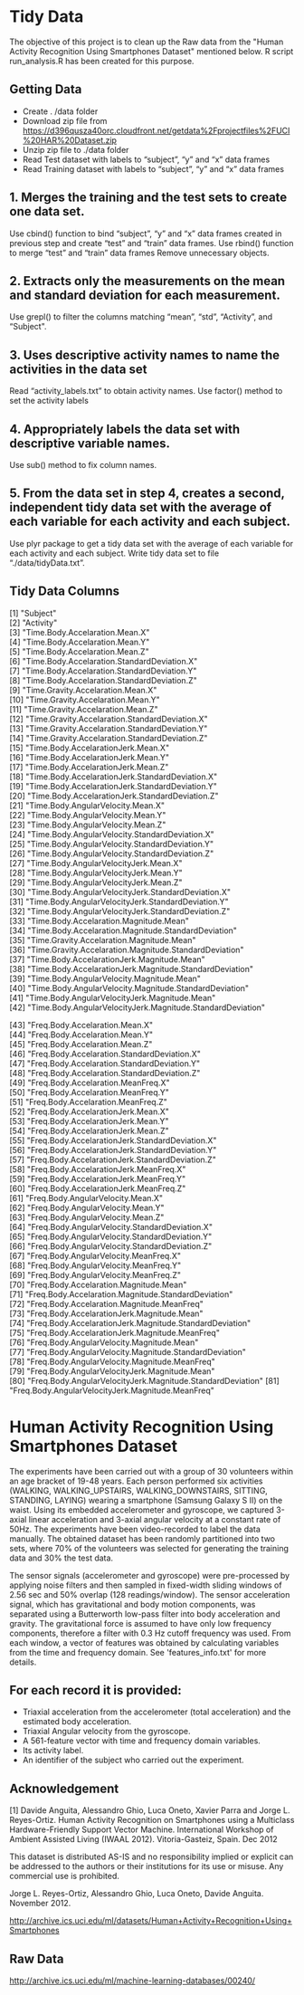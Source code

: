 # Tidy Data
The objective of this project is to clean up the Raw data from the  "Human Activity Recognition Using Smartphones Dataset" mentioned below. 
R script run_analysis.R has been created for this purpose.

## Getting Data
- Create . /data folder
- Download zip file from https://d396qusza40orc.cloudfront.net/getdata%2Fprojectfiles%2FUCI%20HAR%20Dataset.zip
- Unzip zip file to ./data folder
- Read Test dataset with labels to “subject”, “y” and “x” data frames
- Read Training dataset with labels to “subject”, “y” and “x” data frames

## 1. Merges the training and the test sets to create one data set.
Use cbind() function to bind “subject”, “y” and “x” data frames created in previous step and create “test” and “train” data frames.
Use rbind() function to merge “test” and “train” data frames
Remove unnecessary objects.

## 2. Extracts only the measurements on the mean and standard deviation for each measurement.
Use grepl() to filter the columns matching “mean”, “std”,  “Activity”, and “Subject".

## 3. Uses descriptive activity names to name the activities in the data set
Read “activity_labels.txt” to obtain activity names. Use factor() method to set the activity labels

## 4. Appropriately labels the data set with descriptive variable names.
Use sub() method to fix column names.

## 5. From the data set in step 4, creates a second, independent tidy data set with the average of each variable for each activity and each subject.
Use plyr package to get a tidy data set with the average of each variable for each activity and each subject.
Write tidy data set to file “./data/tidyData.txt”.

## Tidy Data Columns
 [1] "Subject"                                                  
 [2] "Activity"                                                 
 [3] "Time.Body.Accelaration.Mean.X"                            
 [4] "Time.Body.Accelaration.Mean.Y"                            
 [5] "Time.Body.Accelaration.Mean.Z"                            
 [6] "Time.Body.Accelaration.StandardDeviation.X"               
 [7] "Time.Body.Accelaration.StandardDeviation.Y"               
 [8] "Time.Body.Accelaration.StandardDeviation.Z"               
 [9] "Time.Gravity.Accelaration.Mean.X"                         
[10] "Time.Gravity.Accelaration.Mean.Y"                         
[11] "Time.Gravity.Accelaration.Mean.Z"                         
[12] "Time.Gravity.Accelaration.StandardDeviation.X"            
[13] "Time.Gravity.Accelaration.StandardDeviation.Y"            
[14] "Time.Gravity.Accelaration.StandardDeviation.Z"            
[15] "Time.Body.AccelarationJerk.Mean.X"                        
[16] "Time.Body.AccelarationJerk.Mean.Y"                        
[17] "Time.Body.AccelarationJerk.Mean.Z"                        
[18] "Time.Body.AccelarationJerk.StandardDeviation.X"           
[19] "Time.Body.AccelarationJerk.StandardDeviation.Y"           
[20] "Time.Body.AccelarationJerk.StandardDeviation.Z"           
[21] "Time.Body.AngularVelocity.Mean.X"                         
[22] "Time.Body.AngularVelocity.Mean.Y"                         
[23] "Time.Body.AngularVelocity.Mean.Z"                         
[24] "Time.Body.AngularVelocity.StandardDeviation.X"            
[25] "Time.Body.AngularVelocity.StandardDeviation.Y"            
[26] "Time.Body.AngularVelocity.StandardDeviation.Z"            
[27] "Time.Body.AngularVelocityJerk.Mean.X"                     
[28] "Time.Body.AngularVelocityJerk.Mean.Y"                     
[29] "Time.Body.AngularVelocityJerk.Mean.Z"                     
[30] "Time.Body.AngularVelocityJerk.StandardDeviation.X"        
[31] "Time.Body.AngularVelocityJerk.StandardDeviation.Y"        
[32] "Time.Body.AngularVelocityJerk.StandardDeviation.Z"        
[33] "Time.Body.Accelaration.Magnitude.Mean"                    
[34] "Time.Body.Accelaration.Magnitude.StandardDeviation"       
[35] "Time.Gravity.Accelaration.Magnitude.Mean"                 
[36] "Time.Gravity.Accelaration.Magnitude.StandardDeviation"    
[37] "Time.Body.AccelarationJerk.Magnitude.Mean"                
[38] "Time.Body.AccelarationJerk.Magnitude.StandardDeviation"   
[39] "Time.Body.AngularVelocity.Magnitude.Mean"                 
[40] "Time.Body.AngularVelocity.Magnitude.StandardDeviation"    
[41] "Time.Body.AngularVelocityJerk.Magnitude.Mean"             
[42] "Time.Body.AngularVelocityJerk.Magnitude.StandardDeviation"

[43] "Freq.Body.Accelaration.Mean.X"                            
[44] "Freq.Body.Accelaration.Mean.Y"                            
[45] "Freq.Body.Accelaration.Mean.Z"                            
[46] "Freq.Body.Accelaration.StandardDeviation.X"               
[47] "Freq.Body.Accelaration.StandardDeviation.Y"               
[48] "Freq.Body.Accelaration.StandardDeviation.Z"               
[49] "Freq.Body.Accelaration.MeanFreq.X"                        
[50] "Freq.Body.Accelaration.MeanFreq.Y"                        
[51] "Freq.Body.Accelaration.MeanFreq.Z"                        
[52] "Freq.Body.AccelarationJerk.Mean.X"                        
[53] "Freq.Body.AccelarationJerk.Mean.Y"                        
[54] "Freq.Body.AccelarationJerk.Mean.Z"                        
[55] "Freq.Body.AccelarationJerk.StandardDeviation.X"           
[56] "Freq.Body.AccelarationJerk.StandardDeviation.Y"           
[57] "Freq.Body.AccelarationJerk.StandardDeviation.Z"           
[58] "Freq.Body.AccelarationJerk.MeanFreq.X"                    
[59] "Freq.Body.AccelarationJerk.MeanFreq.Y"                    
[60] "Freq.Body.AccelarationJerk.MeanFreq.Z"                    
[61] "Freq.Body.AngularVelocity.Mean.X"                         
[62] "Freq.Body.AngularVelocity.Mean.Y"                         
[63] "Freq.Body.AngularVelocity.Mean.Z"                         
[64] "Freq.Body.AngularVelocity.StandardDeviation.X"            
[65] "Freq.Body.AngularVelocity.StandardDeviation.Y"            
[66] "Freq.Body.AngularVelocity.StandardDeviation.Z"            
[67] "Freq.Body.AngularVelocity.MeanFreq.X"                     
[68] "Freq.Body.AngularVelocity.MeanFreq.Y"                     
[69] "Freq.Body.AngularVelocity.MeanFreq.Z"                     
[70] "Freq.Body.Accelaration.Magnitude.Mean"                    
[71] "Freq.Body.Accelaration.Magnitude.StandardDeviation"       
[72] "Freq.Body.Accelaration.Magnitude.MeanFreq"                
[73] "Freq.Body.AccelarationJerk.Magnitude.Mean"                
[74] "Freq.Body.AccelarationJerk.Magnitude.StandardDeviation"   
[75] "Freq.Body.AccelarationJerk.Magnitude.MeanFreq"            
[76] "Freq.Body.AngularVelocity.Magnitude.Mean"                 
[77] "Freq.Body.AngularVelocity.Magnitude.StandardDeviation"    
[78] "Freq.Body.AngularVelocity.Magnitude.MeanFreq"             
[79] "Freq.Body.AngularVelocityJerk.Magnitude.Mean"             
[80] "Freq.Body.AngularVelocityJerk.Magnitude.StandardDeviation"
[81] "Freq.Body.AngularVelocityJerk.Magnitude.MeanFreq"         



# Human Activity Recognition Using Smartphones Dataset
The experiments have been carried out with a group of 30 volunteers within an age bracket of 19-48 years. Each person performed six activities (WALKING, WALKING_UPSTAIRS, WALKING_DOWNSTAIRS, SITTING, STANDING, LAYING) wearing a smartphone (Samsung Galaxy S II) on the waist. Using its embedded accelerometer and gyroscope, we captured 3-axial linear acceleration and 3-axial angular velocity at a constant rate of 50Hz. The experiments have been video-recorded to label the data manually. The obtained dataset has been randomly partitioned into two sets, where 70% of the volunteers was selected for generating the training data and 30% the test data. 

The sensor signals (accelerometer and gyroscope) were pre-processed by applying noise filters and then sampled in fixed-width sliding windows of 2.56 sec and 50% overlap (128 readings/window). The sensor acceleration signal, which has gravitational and body motion components, was separated using a Butterworth low-pass filter into body acceleration and gravity. The gravitational force is assumed to have only low frequency components, therefore a filter with 0.3 Hz cutoff frequency was used. From each window, a vector of features was obtained by calculating variables from the time and frequency domain. See 'features_info.txt' for more details. 

## For each record it is provided:

- Triaxial acceleration from the accelerometer (total acceleration) and the estimated body acceleration.
- Triaxial Angular velocity from the gyroscope. 
- A 561-feature vector with time and frequency domain variables. 
- Its activity label. 
- An identifier of the subject who carried out the experiment.

## Acknowledgement

[1] Davide Anguita, Alessandro Ghio, Luca Oneto, Xavier Parra and Jorge L. Reyes-Ortiz. Human Activity Recognition on Smartphones using a Multiclass Hardware-Friendly Support Vector Machine. International Workshop of Ambient Assisted Living (IWAAL 2012). Vitoria-Gasteiz, Spain. Dec 2012

This dataset is distributed AS-IS and no responsibility implied or explicit can be addressed to the authors or their institutions for its use or misuse. Any commercial use is prohibited.

Jorge L. Reyes-Ortiz, Alessandro Ghio, Luca Oneto, Davide Anguita. November 2012.

http://archive.ics.uci.edu/ml/datasets/Human+Activity+Recognition+Using+Smartphones

## Raw Data
http://archive.ics.uci.edu/ml/machine-learning-databases/00240/
